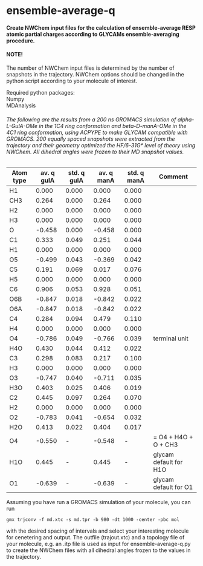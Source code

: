 # ensemble-average-q

#### Create NWChem input files for the calculation of ensemble-average RESP atomic partial charges according to GLYCAMs ensemble-averaging procedure.

#### NOTE!
The number of NWChem input files is determined by the number of snapshots in the trajectory. NWChem options should be changed in the python script according to your molecule of interest. 

Required python packages: \
Numpy \
MDAnalysis 

###### The following are the results from a 200 ns GROMACS simulation of alpha-L-GulA-OMe in the 1C4 ring conformation and beta-D-manA-OMe in the 4C1 ring conformation, using ACPYPE to make GLYCAM compatible with GROMACS. 200 equally spaced snapshots were extracted from the trajectory and their geometry optimized the HF/6-31G* level of theory using NWChem. All dihedral angles were frozen to their MD snapshot values.
| Atom type |av. q gulA |std. q gulA |av. q manA |std. q manA| Comment |
| --- | --- | --- | --- | --- | --- |
H1  |   0.000 |  0.000 |  0.000 | 0.000 |            
CH3 |   0.264 |  0.000 |  0.264 | 0.000 |            
H2  |   0.000 |  0.000 |  0.000 | 0.000 |            
H3  |   0.000 |  0.000 |  0.000 | 0.000 |            
 O  |  -0.458 |  0.000 | -0.458 | 0.000 |            
C1  |   0.333 |  0.049 |  0.251 | 0.044 |            
H1  |   0.000 |  0.000 |  0.000 | 0.000 |            
O5  |  -0.499 |  0.043 | -0.369 | 0.042 |            
C5  |   0.191 |  0.069 |  0.017 | 0.076 |            
H5  |   0.000 |  0.000 |  0.000 | 0.000 |            
C6  |   0.906 |  0.053 |  0.928 | 0.051 |            
O6B |  -0.847 |  0.018 | -0.842 | 0.022 |            
O6A |  -0.847 |  0.018 | -0.842 | 0.022 |            
C4  |   0.284 |  0.094 |  0.479 | 0.110 |            
H4  |   0.000 |  0.000 |  0.000 | 0.000 |            
O4  |  -0.786 |  0.049 | -0.766 | 0.039 | terminal unit                              
H4O |   0.430 |  0.044 |  0.412 | 0.022 |            
C3  |   0.298 |  0.083 |  0.217 | 0.100 |            
H3  |   0.000 |  0.000 |  0.000 | 0.000 |            
O3  |  -0.747 |  0.040 | -0.711 | 0.035 |            
H3O |   0.403 |  0.025 |  0.406 | 0.019 |            
C2  |   0.445 |  0.097 |  0.264 | 0.070 |            
H2  |   0.000 |  0.000 |  0.000 | 0.000 |            
O2  |  -0.783 |  0.041 | -0.654 | 0.032 |            
H2O |   0.413 |  0.022 |  0.404 | 0.017 |            
O4  |  -0.550 |   -    | -0.548 |   -   | = O4 + H4O + O + CH3                              
H1O |   0.445 |   -    |  0.445 |   -   | glycam default for H1O 
O1  |  -0.639 |   -    | -0.639 |   -   | glycam default for O1  



Assuming you have run a GROMACS simulation of your molecule, you can run 

    gmx trjconv -f md.xtc -s md.tpr -b 980 -dt 1000 -center -pbc mol
    
with the desired spacing of intervals and select your interesting molecule for cenetering and output. The outfile (trajout.xtc) and a topology file of your molecule, e.g. an .itp file is used as input for ensemble-average-q.py to create the NWChem files with all dihedral angles frozen to the values in the trajectory. 
